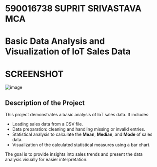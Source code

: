 # 590016738 SUPRIT SRIVASTAVA MCA

# Basic Data Analysis and Visualization of IoT Sales Data

# SCREENSHOT 
![image](https://github.com/user-attachments/assets/b3b4f902-582e-48e0-951d-8bcf3297c96a)

## **Description of the Project**

This project demonstrates a basic analysis of IoT sales data. It includes:
- Loading sales data from a CSV file.
- Data preparation: cleaning and handling missing or invalid entries.
- Statistical analysis to calculate the **Mean**, **Median**, and **Mode** of sales data.
- Visualization of the calculated statistical measures using a bar chart.

The goal is to provide insights into sales trends and present the data analysis visually for easier interpretation.

